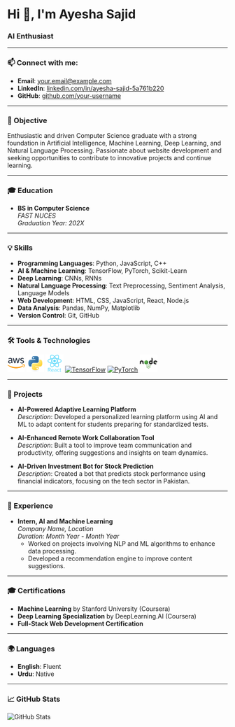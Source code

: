 # Hi 👋, I'm Ayesha Sajid
### AI Enthusiast

---

### 📫 Connect with me:
- **Email**: [your.email@example.com](mailto:your.email@example.com)
- **LinkedIn**: [linkedin.com/in/ayesha-sajid-5a761b220](https://www.linkedin.com/in/ayesha-sajid-5a761b220)
- **GitHub**: [github.com/your-username](https://github.com/your-username)

---

### 🎯 Objective
Enthusiastic and driven Computer Science graduate with a strong foundation in Artificial Intelligence, Machine Learning, Deep Learning, and Natural Language Processing. Passionate about website development and seeking opportunities to contribute to innovative projects and continue learning.

---

### 🎓 Education
- **BS in Computer Science**  
  *FAST NUCES*  
  *Graduation Year: 202X*

---

### 💡 Skills
- **Programming Languages**: Python, JavaScript, C++
- **AI & Machine Learning**: TensorFlow, PyTorch, Scikit-Learn
- **Deep Learning**: CNNs, RNNs
- **Natural Language Processing**: Text Preprocessing, Sentiment Analysis, Language Models
- **Web Development**: HTML, CSS, JavaScript, React, Node.js
- **Data Analysis**: Pandas, NumPy, Matplotlib
- **Version Control**: Git, GitHub

---

### 🛠️ Tools & Technologies
<p align="left">
  <a href="https://aws.amazon.com" target="_blank"><img src="https://raw.githubusercontent.com/devicons/devicon/master/icons/amazonwebservices/amazonwebservices-original-wordmark.svg" alt="AWS" width="40" height="40"/></a>
  <a href="https://www.python.org" target="_blank"><img src="https://raw.githubusercontent.com/devicons/devicon/master/icons/python/python-original.svg" alt="Python" width="40" height="40"/></a>
  <a href="https://reactjs.org/" target="_blank"><img src="https://raw.githubusercontent.com/devicons/devicon/master/icons/react/react-original-wordmark.svg" alt="React" width="40" height="40"/></a>
  <a href="https://www.tensorflow.org" target="_blank"><img src="https://www.vectorlogo.zone/logos/tensorflow/tensorflow-icon.svg" alt="TensorFlow" width="40" height="40"/></a>
  <a href="https://pytorch.org/" target="_blank"><img src="https://www.vectorlogo.zone/logos/pytorch/pytorch-icon.svg" alt="PyTorch" width="40" height="40"/></a>
  <a href="https://nodejs.org" target="_blank"><img src="https://raw.githubusercontent.com/devicons/devicon/master/icons/nodejs/nodejs-original-wordmark.svg" alt="Node.js" width="40" height="40"/></a>
  <!-- Add more icons as needed -->
</p>

---

### 📁 Projects
- **AI-Powered Adaptive Learning Platform**  
  *Description*: Developed a personalized learning platform using AI and ML to adapt content for students preparing for standardized tests.

- **AI-Enhanced Remote Work Collaboration Tool**  
  *Description*: Built a tool to improve team communication and productivity, offering suggestions and insights on team dynamics.

- **AI-Driven Investment Bot for Stock Prediction**  
  *Description*: Created a bot that predicts stock performance using financial indicators, focusing on the tech sector in Pakistan.

---

### 💼 Experience
- **Intern, AI and Machine Learning**  
  *Company Name, Location*  
  *Duration: Month Year - Month Year*  
  - Worked on projects involving NLP and ML algorithms to enhance data processing.
  - Developed a recommendation engine to improve content suggestions.

---

### 🎓 Certifications
- **Machine Learning** by Stanford University (Coursera)
- **Deep Learning Specialization** by DeepLearning.AI (Coursera)
- **Full-Stack Web Development Certification**

---

### 🌍 Languages
- **English**: Fluent
- **Urdu**: Native

---

### 📈 GitHub Stats
<p align="left">
  <img src="https://github-readme-stats.vercel.app/api?username=your-username&show_icons=true&theme=radical" alt="GitHub Stats"/>
</p>

